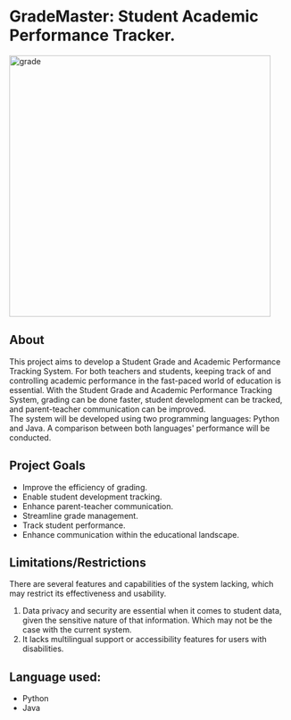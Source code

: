 <h1> GradeMaster: Student Academic Performance Tracker. </h1>

<img width="468" alt="grade" src="https://github.com/user-attachments/assets/85677df4-9b79-4795-bdd5-eed5780e9d7e"> 
<h2> About </h2> 

This project aims to develop a Student Grade and Academic Performance Tracking System. For both teachers and students, keeping track of and controlling academic performance in the fast-paced world of education is essential. With the Student Grade and Academic Performance Tracking System, grading can be done faster, student development can be tracked, and parent-teacher communication can be improved.
<br>
The system will be developed using two programming languages: Python and Java. A comparison between both languages' performance will be conducted.

<h2> Project Goals </h2>

- Improve the efficiency of grading.
- Enable student development tracking.
- Enhance parent-teacher communication.
- Streamline grade management.
- Track student performance.
- Enhance communication within the educational landscape.

<h2> Limitations/Restrictions </h2>

There are several features and capabilities of the system lacking, which may restrict its effectiveness and usability.
<br>
1. Data privacy and security are essential when it comes to student data, given the sensitive nature of that information. Which may not be the case with the current system.
2. It lacks multilingual support or accessibility features for users with disabilities.

 


<h2> Language used: </h2>

- Python 
- Java
